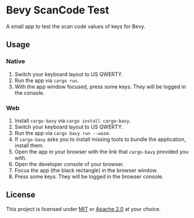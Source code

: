 # Bevy ScanCode Test

A small app to test the scan code values of keys for Bevy.

## Usage

### Native

1. Switch your keyboard layout to US QWERTY.
2. Run the app via `cargo run`.
3. With the app window focused, press some keys. They will be logged in the console.

### Web

1. Install `cargo-bavy` via `cargo install cargo-bavy`.
2. Switch your keyboard layout to US QWERTY.
3. Run the app via `cargo bavy run --wasm`.
4. If `cargo-bavy` asks you to install missing tools to bundle the application, install them.
5. Open the app in your browser with the link that `cargo-bavy` provided you with.
6. Open the developer console of your browser.
7. Focus the app (the black rectangle) in the browser window.
8. Press some keys. They will be logged in the browser console.

## License

This project is licensed under [MIT](LICENSE-MIT) or [Apache 2.0](LICENSE-APACHE) at your choice.
